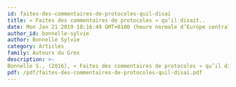 ```yaml
---
id: faites-des-commentaires-de-protocoles-quil-disai
title: « Faites des commentaires de protocoles » qu’il disait..
date: Mon Jan 21 2019 10:16:49 GMT+0100 (heure normale d’Europe centrale)
author_id: bonnelle-sylvie
author: Bonnelle Sylvie
category: Articles
family: Auteurs du Grex
description: >-
Bonnelle S., (2016), « Faites des commentaires de protocoles » qu’il disait.., Expliciter n°109, p.1-13 
pdf: /pdf/faites-des-commentaires-de-protocoles-quil-disai.pdf
---
```

